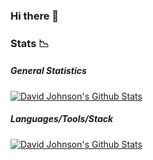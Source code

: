 ### Hi there 👋

<!--
**rarumdj/rarumdj** is a ✨ _special_ ✨ repository because its `README.md` (this file) appears on your GitHub profile.

Here are some ideas to get you started:

- 🔭 I’m currently working on ...
- 🌱 I’m currently learning ...
- 👯 I’m looking to collaborate on ...
- 🤔 I’m looking for help with ...
- 💬 Ask me about ...
- 📫 How to reach me: ...
- 😄 Pronouns: ...
- ⚡ Fun fact: ...
-->

### Stats :chart_with_downwards_trend:

##### General Statistics

[![David Johnson's Github Stats](https://github-readme-stats.vercel.app/api?username=rarumdj&&show_icons=true&theme=nightowl&include_all_commits=true)](https://github.com/rarumdj)


##### Languages/Tools/Stack

[![David Johnson's Github Stats](https://github-readme-stats.vercel.app/api/top-langs?username=rarumdj&count_private=true&show_icons=true&theme=nightowl&langs_count=10&layout=compact)](https://github.com/rarumdj)



